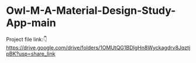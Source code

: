 # Owl-M-A-Material-Design-Study-App-main




Project file link:👇
https://drive.google.com/drive/folders/1OMUtQG1BDIgHn8Wyckagdrv8JqztjpBK?usp=share_link
